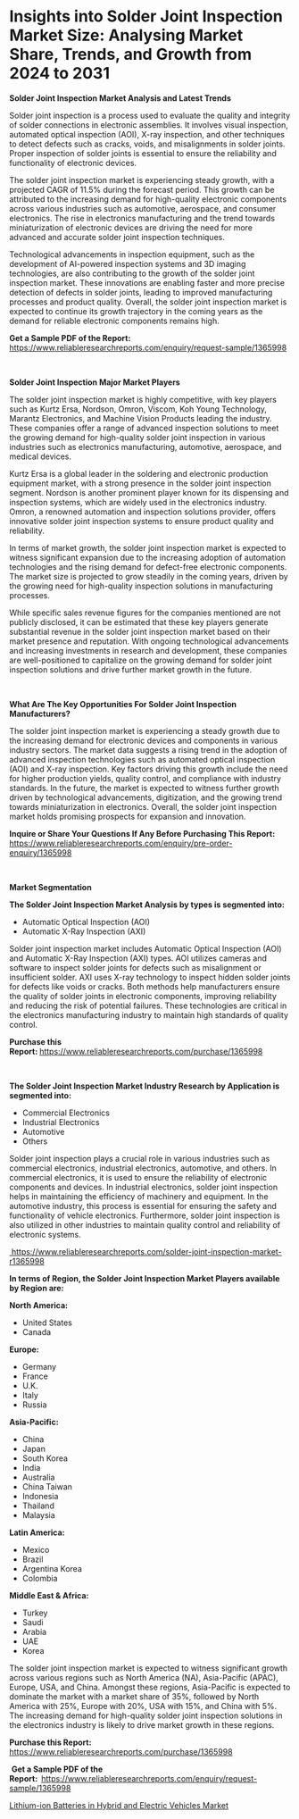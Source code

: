 <p><h1>Insights into Solder Joint Inspection Market Size: Analysing Market Share, Trends, and Growth from 2024 to 2031</h1></p><p><strong>Solder Joint Inspection Market Analysis and Latest Trends</strong></p>
<p><p>Solder joint inspection is a process used to evaluate the quality and integrity of solder connections in electronic assemblies. It involves visual inspection, automated optical inspection (AOI), X-ray inspection, and other techniques to detect defects such as cracks, voids, and misalignments in solder joints. Proper inspection of solder joints is essential to ensure the reliability and functionality of electronic devices.</p><p>The solder joint inspection market is experiencing steady growth, with a projected CAGR of 11.5% during the forecast period. This growth can be attributed to the increasing demand for high-quality electronic components across various industries such as automotive, aerospace, and consumer electronics. The rise in electronics manufacturing and the trend towards miniaturization of electronic devices are driving the need for more advanced and accurate solder joint inspection techniques.</p><p>Technological advancements in inspection equipment, such as the development of AI-powered inspection systems and 3D imaging technologies, are also contributing to the growth of the solder joint inspection market. These innovations are enabling faster and more precise detection of defects in solder joints, leading to improved manufacturing processes and product quality. Overall, the solder joint inspection market is expected to continue its growth trajectory in the coming years as the demand for reliable electronic components remains high.</p></p>
<p><strong>Get a Sample PDF of the Report:&nbsp;</strong> <a href="https://www.reliableresearchreports.com/enquiry/request-sample/1365998">https://www.reliableresearchreports.com/enquiry/request-sample/1365998</a></p>
<p>&nbsp;</p>
<p><strong>Solder Joint Inspection Major Market Players</strong></p>
<p><p>The solder joint inspection market is highly competitive, with key players such as Kurtz Ersa, Nordson, Omron, Viscom, Koh Young Technology, Marantz Electronics, and Machine Vision Products leading the industry. These companies offer a range of advanced inspection solutions to meet the growing demand for high-quality solder joint inspection in various industries such as electronics manufacturing, automotive, aerospace, and medical devices.</p><p>Kurtz Ersa is a global leader in the soldering and electronic production equipment market, with a strong presence in the solder joint inspection segment. Nordson is another prominent player known for its dispensing and inspection systems, which are widely used in the electronics industry. Omron, a renowned automation and inspection solutions provider, offers innovative solder joint inspection systems to ensure product quality and reliability.</p><p>In terms of market growth, the solder joint inspection market is expected to witness significant expansion due to the increasing adoption of automation technologies and the rising demand for defect-free electronic components. The market size is projected to grow steadily in the coming years, driven by the growing need for high-quality inspection solutions in manufacturing processes.</p><p>While specific sales revenue figures for the companies mentioned are not publicly disclosed, it can be estimated that these key players generate substantial revenue in the solder joint inspection market based on their market presence and reputation. With ongoing technological advancements and increasing investments in research and development, these companies are well-positioned to capitalize on the growing demand for solder joint inspection solutions and drive further market growth in the future.</p></p>
<p>&nbsp;</p>
<p><strong>What Are The Key Opportunities For Solder Joint Inspection Manufacturers?</strong></p>
<p><p>The solder joint inspection market is experiencing a steady growth due to the increasing demand for electronic devices and components in various industry sectors. The market data suggests a rising trend in the adoption of advanced inspection technologies such as automated optical inspection (AOI) and X-ray inspection. Key factors driving this growth include the need for higher production yields, quality control, and compliance with industry standards. In the future, the market is expected to witness further growth driven by technological advancements, digitization, and the growing trend towards miniaturization in electronics. Overall, the solder joint inspection market holds promising prospects for expansion and innovation.</p></p>
<p><strong>Inquire or Share Your Questions If Any Before Purchasing This Report:</strong> <a href="https://www.reliableresearchreports.com/enquiry/pre-order-enquiry/1365998">https://www.reliableresearchreports.com/enquiry/pre-order-enquiry/1365998</a></p>
<p>&nbsp;</p>
<p><strong>Market Segmentation</strong></p>
<p><strong>The Solder Joint Inspection Market Analysis by types is segmented into:</strong></p>
<p><ul><li>Automatic Optical Inspection (AOI)</li><li>Automatic X-Ray Inspection (AXI)</li></ul></p>
<p><p>Solder joint inspection market includes Automatic Optical Inspection (AOI) and Automatic X-Ray Inspection (AXI) types. AOI utilizes cameras and software to inspect solder joints for defects such as misalignment or insufficient solder. AXI uses X-ray technology to inspect hidden solder joints for defects like voids or cracks. Both methods help manufacturers ensure the quality of solder joints in electronic components, improving reliability and reducing the risk of potential failures. These technologies are critical in the electronics manufacturing industry to maintain high standards of quality control.</p></p>
<p><strong>Purchase this Report:&nbsp;</strong><a href="https://www.reliableresearchreports.com/purchase/1365998">https://www.reliableresearchreports.com/purchase/1365998</a></p>
<p>&nbsp;</p>
<p><strong>The Solder Joint Inspection Market Industry Research by Application is segmented into:</strong></p>
<p><ul><li>Commercial Electronics</li><li>Industrial Electronics</li><li>Automotive</li><li>Others</li></ul></p>
<p><p>Solder joint inspection plays a crucial role in various industries such as commercial electronics, industrial electronics, automotive, and others. In commercial electronics, it is used to ensure the reliability of electronic components and devices. In industrial electronics, solder joint inspection helps in maintaining the efficiency of machinery and equipment. In the automotive industry, this process is essential for ensuring the safety and functionality of vehicle electronics. Furthermore, solder joint inspection is also utilized in other industries to maintain quality control and reliability of electronic systems.</p></p>
<p><a href="https://www.reliableresearchreports.com/solder-joint-inspection-market-r1365998">&nbsp;https://www.reliableresearchreports.com/solder-joint-inspection-market-r1365998</a></p>
<p><strong>In terms of Region, the Solder Joint Inspection Market Players available by Region are:</strong></p>
<p>
    <p> <strong> North America: </strong>
        <ul>
            <li>United States</li>
            <li>Canada</li>
        </ul>
        </p> 
    <p> <strong> Europe: </strong>
        <ul>
            <li>Germany</li>
            <li>France</li>
            <li>U.K.</li>
            <li>Italy</li>
            <li>Russia</li>
        </ul>
        </p> 
    <p> <strong> Asia-Pacific: </strong>
        <ul>
            <li>China</li>
            <li>Japan</li>
            <li>South Korea</li>
            <li>India</li>
            <li>Australia</li>
            <li>China Taiwan</li>
            <li>Indonesia</li>
            <li>Thailand</li>
            <li>Malaysia</li>
        </ul>
        </p> 
    <p> <strong> Latin America: </strong>
        <ul>
            <li>Mexico</li>
            <li>Brazil</li>
            <li>Argentina Korea</li>
            <li>Colombia</li>
        </ul>
        </p> 
    <p> <strong> Middle East & Africa: </strong>
        <ul>
            <li>Turkey</li>
            <li>Saudi</li>
            <li>Arabia</li>
            <li>UAE</li>
            <li>Korea</li>
        </ul>
    </p>
    </p>
<p><p>The solder joint inspection market is expected to witness significant growth across various regions such as North America (NA), Asia-Pacific (APAC), Europe, USA, and China. Amongst these regions, Asia-Pacific is expected to dominate the market with a market share of 35%, followed by North America with 25%, Europe with 20%, USA with 15%, and China with 5%. The increasing demand for high-quality solder joint inspection solutions in the electronics industry is likely to drive market growth in these regions.</p></p>
<p><strong>Purchase this Report: </strong><a href="https://www.reliableresearchreports.com/purchase/1365998">https://www.reliableresearchreports.com/purchase/1365998</a></p>
<p>&nbsp;<strong>Get a Sample PDF of the Report:&nbsp;&nbsp;</strong><a href="https://www.reliableresearchreports.com/enquiry/request-sample/1365998">https://www.reliableresearchreports.com/enquiry/request-sample/1365998</a></p>
<p><strong></strong></p>
<p><p><a href="https://www.linkedin.com/pulse/lithium-ion-batteries-hybrid-electric-vehicles-market-insight-wwbxc?trackingId=4H9o4Jchakt5nDRb%2FMqSKA%3D%3D">Lithium-ion Batteries in Hybrid and Electric Vehicles Market</a></p></p>